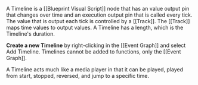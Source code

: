 A Timeline is a [[Blueprint Visual Script]] node that has an value output pin that changes over time and an execution output pin that is called every tick.
The value that is output each tick is controlled by a [[Track]].
The [[Track]] maps time values to output values.
A Timeline has a length, which is the Timeline's duration.

**Create a new Timeline** by right-clicking in the [[Event Graph]] and select Add Timeline.
Timelines cannot be added to functions, only the [[Event Graph]].

A Timeline acts much like a media player in that it can be played, played from start, stopped, reversed, and jump to a specific time.
